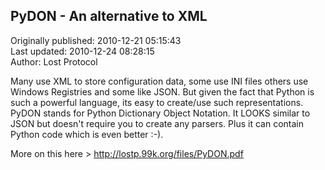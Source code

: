 ## PyDON - An alternative to XML  
Originally published: 2010-12-21 05:15:43  
Last updated: 2010-12-24 08:28:15  
Author: Lost Protocol  
  
Many use XML to store configuration data, some use INI files others use Windows Registries and some like JSON. But given the fact that Python is such a powerful language, its easy to create/use such representations. PyDON stands for Python Dictionary Object Notation. It LOOKS similar to JSON but doesn't require you to create any parsers. Plus it can contain Python code which is even better :-).

More on this here > http://lostp.99k.org/files/PyDON.pdf